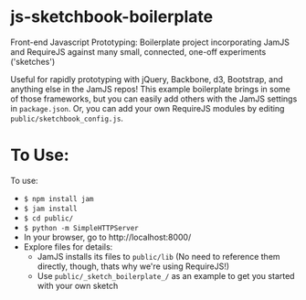 js-sketchbook-boilerplate
=========================

Front-end Javascript Prototyping: Boilerplate project incorporating JamJS and RequireJS against many small, connected, one-off experiments ('sketches')

Useful for rapidly prototyping with jQuery, Backbone, d3, Bootstrap, and anything else in the JamJS repos!  This example boilerplate brings in some of those frameworks, but you can easily add others with the JamJS settings in `package.json`.  Or, you can add your own RequireJS modules by editing `public/sketchbook_config.js`.

# To Use:
To use: 
* `$ npm install jam`
* `$ jam install`
* `$ cd public/`
* `$ python -m SimpleHTTPServer`
* In your browser, go to http://localhost:8000/
* Explore files for details:
    * JamJS installs its files to `public/lib` (No need to reference them directly, though, thats why we're using RequireJS!)
    * Use `public/_sketch_boilerplate_/` as an example to get you started with your own sketch
